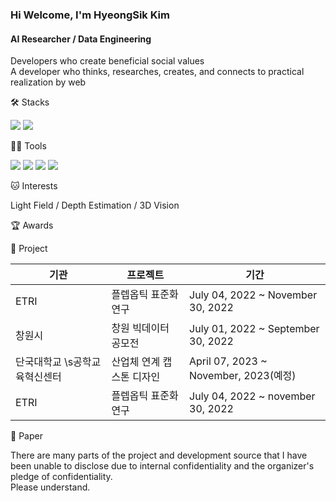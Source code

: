 ### Hi Welcome, I'm HyeongSik Kim 

#### AI Researcher / Data Engineering
Developers who create beneficial social values   
A developer who thinks, researches, creates, and connects to practical realization by web


🛠️ Stacks

<img src="https://img.shields.io/badge/Python-3766AB?style=flat-square&logo=Python&logoColor=white"/> <img src="https://img.shields.io/badge/pytorch-EE4C2C?style=flat-square&logo=pytorch&logoColor=white"/> 

💪🏼 Tools 

<img src="https://img.shields.io/badge/Visual Studio Code-007ACC?style=flat-square&logo=Visual Studio Code&logoColor=white"/> <img src="https://img.shields.io/badge/GitHub-181717?style=flat-square&logo=GitHub&logoColor=white"/> <img src="https://img.shields.io/badge/Vim-019733?style=flat-square&logo=Vim&logoColor=white"/> <img src="https://img.shields.io/badge/Anaconda-44A833?style=flat-square&logo=Anaconda&logoColor=white"/>

🐱 Interests

Light Field / Depth Estimation / 3D Vision 

🏆 Awards


📘 Project

|기관|프로젝트|기간|
|---|------|---|
|ETRI|플렙옵틱 표준화 연구|July 04, 2022 ~ November 30, 2022|
|창원시|창원 빅데이터 공모전|July 01, 2022 ~ September 30, 2022|
|단국대학교 \s공학교육혁신센터|산업체 연계 캡스톤 디자인|April 07, 2023 ~ November, 2023(예정)|
|ETRI|플렙옵틱 표준화 연구|July 04, 2022 ~ november 30, 2022|

📃 Paper



There are many parts of the project and development source that I have been unable to disclose due to internal confidentiality and the organizer's pledge of confidentiality.  
Please understand.
